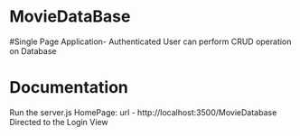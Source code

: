 # MovieDataBase
#Single Page Application- Authenticated User can perform CRUD operation on Database

# Documentation
Run the server.js 
HomePage:
url - http://localhost:3500/MovieDatabase
Directed to the Login View
